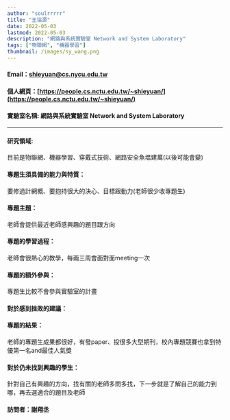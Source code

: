```yaml
---
author: "soulrrrrr"
title: "王協源"
date: 2022-05-03
lastmod: 2022-05-03
description: "網路與系統實驗室 Network and System Laboratory"
tags: ["物聯網", "機器學習"]
thumbnail: /images/sy_wang.png
---
```


#### Email：shieyuan@cs.nycu.edu.tw

#### 個人網頁：[https://people.cs.nctu.edu.tw/~shieyuan/](https://people.cs.nctu.edu.tw/~shieyuan/)

#### 實驗室名稱: 網路與系統實驗室 Network and System Laboratory

---

#### 研究領域:

目前是物聯網、機器學習、穿戴式技術、網路安全魚塭建萬(以後可能會變)

#### 專題生須具備的能力與特質：

要修過計網概、要抱持很大的決心、目標跟動力(老師很少收專題生)

#### 專題主題：

老師會提供最近老師感興趣的題目跟方向

#### 專題的學習過程：

老師會很熱心的教學，每兩三周會面對面meeting一次

#### 專題的額外參與：

專題生比較不會參與實驗室的計畫

#### 對於感到挫敗的建議：

#### 專題的結果：

老師的專題生成果都很好，有發paper、投很多大型期刊，校內專題競賽也拿到特優第一名and最佳人氣獎

#### 對於仍未找到興趣的學生：

針對自己有興趣的方向，找有關的老師多問多找，下一步就是了解自己的能力到哪，再去選適合的題目及老師

#### 訪問者：謝翔丞
